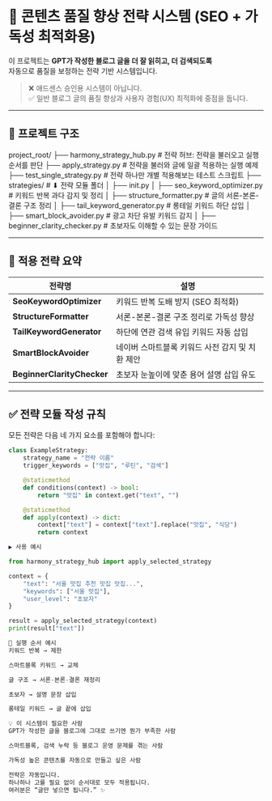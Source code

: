 # 🧠 콘텐츠 품질 향상 전략 시스템 (SEO + 가독성 최적화용)

이 프로젝트는 **GPT가 작성한 블로그 글을 더 잘 읽히고, 더 검색되도록**  
자동으로 품질을 보정하는 전략 기반 시스템입니다.

> ❌ 애드센스 승인용 시스템이 아닙니다.  
> ✅ 일반 블로그 글의 품질 향상과 사용자 경험(UX) 최적화에 중점을 둡니다.

---

## 📂 프로젝트 구조

project_root/
├── harmony_strategy_hub.py # 전략 허브: 전략을 불러오고 실행 순서를 판단
├── apply_strategy.py # 전략을 불러와 글에 일괄 적용하는 실행 예제
├── test_single_strategy.py # 전략 하나만 개별 적용해보는 테스트 스크립트
├── strategies/ # ⬇ 전략 모듈 폴더
│ ├── init.py
│ ├── seo_keyword_optimizer.py # 키워드 반복 과다 감지 및 정리
│ ├── structure_formatter.py # 글의 서론-본론-결론 구조 정리
│ ├── tail_keyword_generator.py # 롱테일 키워드 하단 삽입
│ ├── smart_block_avoider.py # 광고 차단 유발 키워드 감지
│ ├── beginner_clarity_checker.py # 초보자도 이해할 수 있는 문장 가이드


---

## 🧠 적용 전략 요약

| 전략명 | 설명 |
|--------|------|
| **SeoKeywordOptimizer** | 키워드 반복 도배 방지 (SEO 최적화) |
| **StructureFormatter** | 서론-본론-결론 구조 정리로 가독성 향상 |
| **TailKeywordGenerator** | 하단에 연관 검색 유입 키워드 자동 삽입 |
| **SmartBlockAvoider** | 네이버 스마트블록 키워드 사전 감지 및 치환 제안 |
| **BeginnerClarityChecker** | 초보자 눈높이에 맞춘 용어 설명 삽입 유도 |

---

## ✅ 전략 모듈 작성 규칙

모든 전략은 다음 네 가지 요소를 포함해야 합니다:

```python
class ExampleStrategy:
    strategy_name = "전략 이름"
    trigger_keywords = ["맛집", "루틴", "검색"]

    @staticmethod
    def conditions(context) -> bool:
        return "맛집" in context.get("text", "")

    @staticmethod
    def apply(context) -> dict:
        context["text"] = context["text"].replace("맛집", "식당")
        return context

▶️ 사용 예시

from harmony_strategy_hub import apply_selected_strategy

context = {
    "text": "서울 맛집 추천 맛집 맛집...",
    "keywords": ["서울 맛집"],
    "user_level": "초보자"
}

result = apply_selected_strategy(context)
print(result["text"])

🔧 실행 순서 예시
키워드 반복 → 제한

스마트블록 키워드 → 교체

글 구조 → 서론-본론-결론 재정리

초보자 → 설명 문장 삽입

롱테일 키워드 → 글 끝에 삽입

💡 이 시스템이 필요한 사람
GPT가 작성한 글을 블로그에 그대로 쓰기엔 뭔가 부족한 사람

스마트블록, 검색 누락 등 블로그 운영 문제를 겪는 사람

가독성 높은 콘텐츠를 자동으로 만들고 싶은 사람

전략은 자동입니다.
하나하나 고를 필요 없이 순서대로 모두 적용됩니다.
여러분은 “글만 넣으면 됩니다.” ✨

